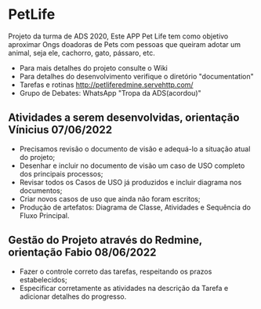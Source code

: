 # PetLife
Projeto da turma de ADS 2020,
Este APP Pet Life tem como objetivo aproximar Ongs doadoras de Pets com pessoas que queiram adotar um animal, seja ele, cachorro, gato, pássaro, etc.

  * Para mais detalhes do projeto consulte o Wiki
  * Para detalhes do desenvolvimento verifique o diretório "documentation"
  * Tarefas e rotinas http://petliferedmine.servehttp.com/
  * Grupo de Debates: WhatsApp "Tropa da ADS(acordou)"

## Atividades a serem desenvolvidas, orientação Vínicius 07/06/2022
 * Precisamos revisão o documento de visão e adequá-lo a situação atual do projeto;
 * Desenhar e incluir no documento de visão um caso de USO completo dos principais processos;
 * Revisar todos os Casos de USO já produzidos e incluir diagrama nos documentos;
 * Criar novos casos de uso que ainda não foram escritos;
 * Produção de artefatos: Diagrama de Classe, Atividades e Sequência do Fluxo Principal.

## Gestão do Projeto através do Redmine, orientação Fabio 08/06/2022
* Fazer o controle correto das tarefas, respeitando os prazos estabelecidos;
* Especificar corretamente as atividades na descrição da Tarefa e adicionar detalhes do progresso.
